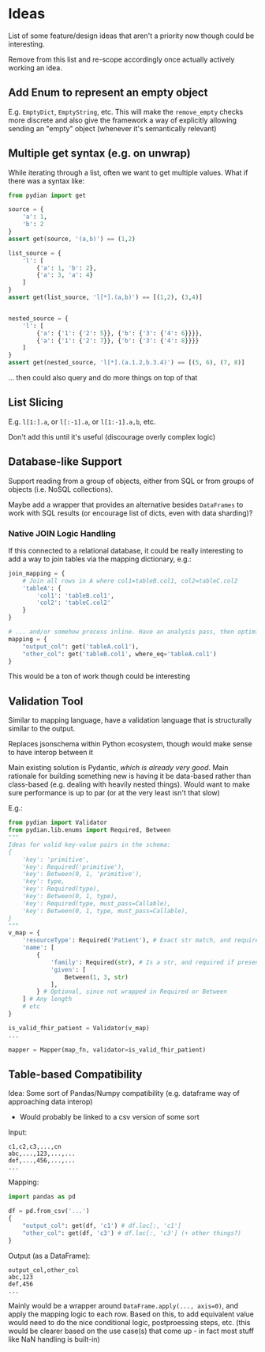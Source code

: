 
# Ideas

List of some feature/design ideas that aren't a priority now though could be interesting.

Remove from this list and re-scope accordingly once actually actively working an idea.

## Add Enum to represent an empty object

E.g. `EmptyDict`, `EmptyString`, etc. This will make the `remove_empty` checks more discrete and also give the framework a way of explicitly allowing sending an "empty" object (whenever it's semantically relevant)

## Multiple get syntax (e.g. on unwrap)

While iterating through a list, often we want to get multiple values. What if there was a syntax like:
```python
from pydian import get

source = {
    'a': 1,
    'b': 2
}
assert get(source, '(a,b)') == (1,2)

list_source = {
    'l': [
        {'a': 1, 'b': 2},
        {'a': 3, 'a': 4}
    ]
}
assert get(list_source, 'l[*].(a,b)') == [(1,2), (3,4)]


nested_source = {
    'l': [
        {'a': {'1': {'2': 5}}, {'b': {'3': {'4': 6}}}},
        {'a': {'1': {'2': 7}}, {'b': {'3': {'4': 8}}}}
    ]
}
assert get(nested_source, 'l[*].(a.1.2,b.3.4)') == [(5, 6), (7, 8)]
```
... then could also query and do more things on top of that


## List Slicing

E.g. `l[1:].a`, or `l[:-1].a`, or `l[1:-1].a,b`, etc.

Don't add this until it's useful (discourage overly complex logic)


## Database-like Support
Support reading from a group of objects, either from SQL or from groups of objects (i.e. NoSQL collections).

Maybe add a wrapper that provides an alternative besides `DataFrames` to work with SQL results (or encourage list of dicts, even with data sharding)?

### Native JOIN Logic Handling
If this connected to a relational database, it could be really interesting to add a way to join tables via the mapping dictionary, e.g.:
```python
join_mapping = {
    # Join all rows in A where col1=tableB.col1, col2=tableC.col2
    'tableA': {
        'col1': 'tableB.col1',
        'col2': 'tableC.col2'
    }
}

# ... and/or somehow process inline. Have an analysis pass, then optimize the query accordingly
mapping = {
    "output_col": get('tableA.col1'),
    "other_col": get('tableB.col1', where_eq='tableA.col1')
}
```
This would be a ton of work though could be interesting


## Validation Tool
Similar to mapping language, have a validation language that is structurally similar to the output.

Replaces jsonschema within Python ecosystem, though would make sense to have interop between it

Main existing solution is Pydantic, _which is already very good_. Main rationale for building something new
is having it be data-based rather than class-based (e.g. dealing with heavily nested things).
Would want to make sure performance is up to par (or at the very least isn't that slow)

E.g.:
```python
from pydian import Validator
from pydian.lib.enums import Required, Between
"""
Ideas for valid key-value pairs in the schema:
{
    'key': 'primitive',
    'key': Required('primitive'),
    'key': Between(0, 1, 'primitive'),
    'key': type,
    'key': Required(type),
    'key': Between(0, 1, type),
    'key': Required(type, must_pass=Callable),
    'key': Between(0, 1, type, must_pass=Callable),
}
"""
v_map = {
    'resourceType': Required('Patient'), # Exact str match, and required
    'name': [
        {
            'family': Required(str), # Is a str, and required if present
            'given': [
                Between(1, 3, str)
            ],
        } # Optional, since not wrapped in Required or Between
    ] # Any length
    # etc
}

is_valid_fhir_patient = Validator(v_map)
...

mapper = Mapper(map_fn, validator=is_valid_fhir_patient)
```

## Table-based Compatibility
Idea: Some sort of Pandas/Numpy compatibility (e.g. dataframe way of approaching data interop)
- Would probably be linked to a csv version of some sort

Input:
```csv
c1,c2,c3,...,cn
abc,...,123,...,...
def,...,456,...,...
...
```

Mapping:
```python
import pandas as pd

df = pd.from_csv('...')
{
    "output_col": get(df, 'c1') # df.loc[:, 'c1']
    "other_col": get(df, 'c3') # df.loc[:, 'c3'] (+ other things?)
}
```

Output (as a DataFrame):
```csv
output_col,other_col
abc,123
def,456
...
```

Mainly would be a wrapper around `DataFrame.apply(..., axis=0)`, and apply the mapping logic to each row.
Based on this, to add equivalent value would need to do the nice conditional logic, postproessing steps, etc.
(this would be clearer based on the use case(s) that come up - in fact most stuff like NaN handling is built-in)
